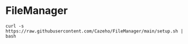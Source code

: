 # FileManager

```curl -s https://raw.githubusercontent.com/Cazeho/FileManager/main/setup.sh | bash ```
